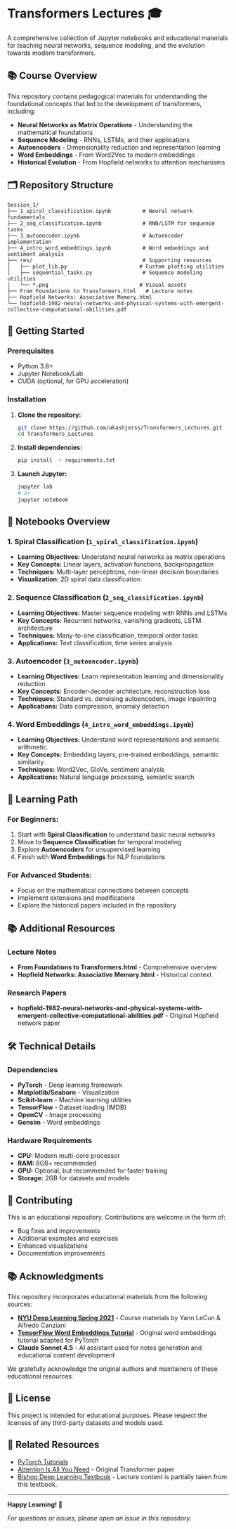 # Transformers Lectures 🎓

A comprehensive collection of Jupyter notebooks and educational materials for teaching neural networks, sequence modeling, and the evolution towards modern transformers.

## 📚 Course Overview

This repository contains pedagogical materials for understanding the foundational concepts that led to the development of transformers, including:

- **Neural Networks as Matrix Operations** - Understanding the mathematical foundations
- **Sequence Modeling** - RNNs, LSTMs, and their applications
- **Autoencoders** - Dimensionality reduction and representation learning
- **Word Embeddings** - From Word2Vec to modern embeddings
- **Historical Evolution** - From Hopfield networks to attention mechanisms

## 🗂️ Repository Structure

```
Session_1/
├── 1_spiral_classification.ipynb          # Neural network fundamentals
├── 2_seq_classification.ipynb             # RNN/LSTM for sequence tasks
├── 3_autoencoder.ipynb                    # Autoencoder implementation
├── 4_intro_word_embeddings.ipynb          # Word embeddings and sentiment analysis
├── res/                                   # Supporting resources
│   ├── plot_lib.py                       # Custom plotting utilities
│   ├── sequential_tasks.py                # Sequence modeling utilities
│   └── *.png                             # Visual assets
├── From Foundations to Transformers.html   # Lecture notes
├── Hopfield Networks: Associative Memory.html
└── hopfield-1982-neural-networks-and-physical-systems-with-emergent-collective-computational-abilities.pdf
```

## 🚀 Getting Started

### Prerequisites

- Python 3.8+
- Jupyter Notebook/Lab
- CUDA (optional, for GPU acceleration)

### Installation

1. **Clone the repository:**
   ```bash
   git clone https://github.com/akashjorss/Transformers_Lectures.git
   cd Transformers_Lectures
   ```

2. **Install dependencies:**
   ```bash
   pip install -r requirements.txt
   ```

3. **Launch Jupyter:**
   ```bash
   jupyter lab
   # or
   jupyter notebook
   ```

## 📖 Notebooks Overview

### 1. Spiral Classification (`1_spiral_classification.ipynb`)
- **Learning Objectives:** Understand neural networks as matrix operations
- **Key Concepts:** Linear layers, activation functions, backpropagation
- **Techniques:** Multi-layer perceptrons, non-linear decision boundaries
- **Visualization:** 2D spiral data classification

### 2. Sequence Classification (`2_seq_classification.ipynb`)
- **Learning Objectives:** Master sequence modeling with RNNs and LSTMs
- **Key Concepts:** Recurrent networks, vanishing gradients, LSTM architecture
- **Techniques:** Many-to-one classification, temporal order tasks
- **Applications:** Text classification, time series analysis

### 3. Autoencoder (`3_autoencoder.ipynb`)
- **Learning Objectives:** Learn representation learning and dimensionality reduction
- **Key Concepts:** Encoder-decoder architecture, reconstruction loss
- **Techniques:** Standard vs. denoising autoencoders, image inpainting
- **Applications:** Data compression, anomaly detection

### 4. Word Embeddings (`4_intro_word_embeddings.ipynb`)
- **Learning Objectives:** Understand word representations and semantic arithmetic
- **Key Concepts:** Embedding layers, pre-trained embeddings, semantic similarity
- **Techniques:** Word2Vec, GloVe, sentiment analysis
- **Applications:** Natural language processing, semantic search

## 🎯 Learning Path

### For Beginners:
1. Start with **Spiral Classification** to understand basic neural networks
2. Move to **Sequence Classification** for temporal modeling
3. Explore **Autoencoders** for unsupervised learning
4. Finish with **Word Embeddings** for NLP foundations

### For Advanced Students:
- Focus on the mathematical connections between concepts
- Implement extensions and modifications
- Explore the historical papers included in the repository

## 📚 Additional Resources

### Lecture Notes
- **From Foundations to Transformers.html** - Comprehensive overview
- **Hopfield Networks: Associative Memory.html** - Historical context

### Research Papers
- **hopfield-1982-neural-networks-and-physical-systems-with-emergent-collective-computational-abilities.pdf** - Original Hopfield network paper

## 🛠️ Technical Details

### Dependencies
- **PyTorch** - Deep learning framework
- **Matplotlib/Seaborn** - Visualization
- **Scikit-learn** - Machine learning utilities
- **TensorFlow** - Dataset loading (IMDB)
- **OpenCV** - Image processing
- **Gensim** - Word embeddings

### Hardware Requirements
- **CPU:** Modern multi-core processor
- **RAM:** 8GB+ recommended
- **GPU:** Optional, but recommended for faster training
- **Storage:** 2GB for datasets and models

## 🤝 Contributing

This is an educational repository. Contributions are welcome in the form of:
- Bug fixes and improvements
- Additional examples and exercises
- Enhanced visualizations
- Documentation improvements

## 📚 Acknowledgments

This repository incorporates educational materials from the following sources:

- **[NYU Deep Learning Spring 2021](https://atcold.github.io/NYU-DLSP21/)** - Course materials by Yann LeCun & Alfredo Canziani
- **[TensorFlow Word Embeddings Tutorial](https://colab.research.google.com/github/securetorobert/docs/blob/master/site/en/tutorials/keras/intro_word_embeddings.ipynb)** - Original word embeddings tutorial adapted for PyTorch
- **Claude Sonnet 4.5** - AI assistant used for notes generation and educational content development

We gratefully acknowledge the original authors and maintainers of these educational resources.

## 📄 License

This project is intended for educational purposes. Please respect the licenses of any third-party datasets and models used.


## 🔗 Related Resources

- [PyTorch Tutorials](https://pytorch.org/tutorials/)
- [Attention Is All You Need](https://arxiv.org/abs/1706.03762) - Original Transformer paper
- [Bishop Deep Learning Textbook](https://www.bishopbook.com) - Lecture content is partially taken from this textbook. 

---

**Happy Learning! 🚀**

*For questions or issues, please open an issue in this repository.*
